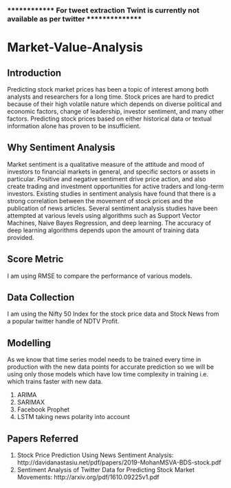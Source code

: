 ### ************ For tweet extraction Twint is currently not available as per twitter **************

# Market-Value-Analysis

## Introduction
Predicting stock market prices has been a topic of interest among both analysts and researchers for a long time. Stock prices are hard to predict because of their high volatile nature which depends on diverse political and economic factors, change of leadership, investor sentiment, and many other factors. Predicting stock prices based on either historical data or textual information alone has proven to be insufficient.

## Why Sentiment Analysis
Market sentiment is a qualitative measure of the attitude and mood of investors to financial markets in general, and specific sectors or assets in particular. Positive and negative sentiment drive price action, and also create trading and investment opportunities for active traders and long-term investors.
Existing studies in sentiment analysis have found that there is a strong correlation between the movement of stock prices and the publication of news articles. Several sentiment analysis studies have been attempted at various levels using algorithms such as Support Vector Machines, Naive Bayes Regression, and deep learning. The accuracy of deep learning algorithms depends upon the amount of training data provided.

## Score Metric
I am using RMSE to compare the performance of various models.

## Data Collection
I am using the Nifty 50 Index for the stock price data and Stock News from a popular twitter handle of NDTV Profit.

## Modelling
As we know that time series model needs to be trained every time in production with the new data points for accurate prediction so we will be using only those models which have low time complexity in training i.e. which trains faster with new data. <break>
<ol>
  <li> ARIMA
   <li> SARIMAX
     <li> Facebook Prophet
       <li> LSTM taking news polarity into account
</ol>
  

## Papers Referred
  <ol>
<li>Stock Price Prediction Using News Sentiment Analysis: http://davidanastasiu.net/pdf/papers/2019-MohanMSVA-BDS-stock.pdf <break>
<li>Sentiment Analysis of Twitter Data for Predicting Stock Market Movements: http://arxiv.org/pdf/1610.09225v1.pdf
  </ol>

